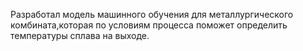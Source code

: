 Разработал модель машинного обучения для металлургического комбината,которая по условиям процесса поможет определить температуры сплава на выходе.